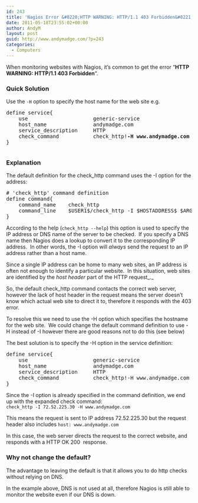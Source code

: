 ```yaml
---
id: 243
title: 'Nagios Error &#8220;HTTP WARNING: HTTP/1.1 403 Forbidden&#8221;'
date: 2011-05-18T23:55:02+00:00
author: AndyM
layout: post
guid: http://www.andymadge.com/?p=243
categories:
  - Computers
---
```

When monitoring websites with Nagios, it&#8217;s common to get the error &#8220;**HTTP WARNING: HTTP/1.1 403 Forbidden**&#8220;.

### Quick Solution

Use the `-H` option to specify the host name for the web site e.g.

<pre>define service{
	use                     generic-service
	host_name               andymadge.com
	service_description     HTTP
	check_command           check_http!<strong>-H www.andymadge.com</strong>
}</pre>

<pre><!--more--></pre>

### Explanation

The default definition for the check_http command uses the -I option for the address:

<pre># 'check_http' command definition
define command{
	command_name	check_http
	command_line	$USER1$/check_http -I $HOSTADDRESS$ $ARG1$
}</pre>

According to the help (`check_http --help`) this option is used to specify the IP address or DNS name of the server to be checked.  If you specify a DNS name then Nagios does a lookup to convert it to the corresponding IP address.  In other words, the -I option will _always_ send the request to an IP address rather than a host name.

Since a single IP address can be home to many web sites, an IP address is often not enough to identify a particular website.  In this situation, web sites are identified by the _host header_ part of the HTTP request_._

So, the default check_http command contacts the correct web server, however the lack of host header in the request means the server doesn&#8217;t know which actual web site to direct it to, therefore it responds with the 403 error.

To resolve this we need to use the -H option which specifies the hostname for the web site.  We could change the default command definition to use -H instead of -I however there are good reasons not to do this (see below)

The best solution is to specify the -H option in the service definition:

<pre>define service{
	use                     generic-service
	host_name               andymadge.com
	service_description     HTTP
	check_command           check_http!-H www.andymadge.com
}</pre>

Since the -I option is already specified in the command definition, we end up with the expanded check command:  
`check_http -I 72.52.225.30 -H www.andymadge.com`

This means the request is sent to IP address 72.52.225.30 but the request header also includes `host: www.andymadge.com`

In this case, the web server directs the request to the correct website, and responds with a HTTP OK 200  response.

### Why not change the default?

The advantage to leaving the default is that it allows you to do http checks without relying on DNS.

In the example above, DNS is not used at all, therefore Nagios is still able to monitor the website even if our DNS is down.
